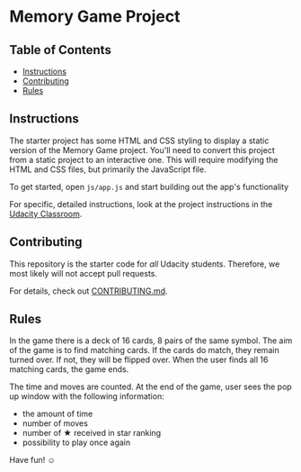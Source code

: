 # Memory Game Project

## Table of Contents

* [Instructions](#instructions)
* [Contributing](#contributing)
* [Rules](#rules)

## Instructions

The starter project has some HTML and CSS styling to display a static version of the Memory Game project. You'll need to convert this project from a static project to an interactive one. This will require modifying the HTML and CSS files, but primarily the JavaScript file.

To get started, open `js/app.js` and start building out the app's functionality

For specific, detailed instructions, look at the project instructions in the [Udacity Classroom](https://classroom.udacity.com/me).

## Contributing

This repository is the starter code for _all_ Udacity students. Therefore, we most likely will not accept pull requests.

For details, check out [CONTRIBUTING.md](CONTRIBUTING.md).

## Rules

In the game there is a deck of 16 cards, 8 pairs of the same symbol. The aim of the game is to find matching cards. If the cards do match, they remain turned over. If not, they will be flipped over. When the user finds all 16 matching cards, the game ends.

The time and moves are counted. At the end of the game, user sees the pop up window with the following information: 
* the amount of time
* number of moves
* number of ★ received in star ranking
* possibility to play once again

Have fun! :relaxed: